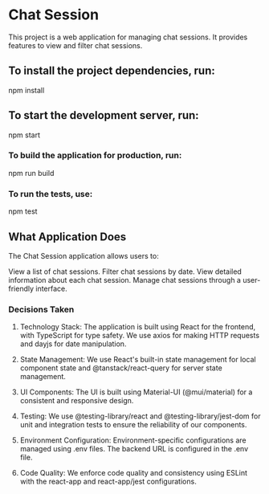 # Chat Session

This project is a web application for managing chat sessions. It provides features to view and filter chat sessions.

## To install the project dependencies, run:
npm install

## To start the development server, run:
npm start

### To build the application for production, run:
npm run build

### To run the tests, use:
npm test


## What Application Does
The Chat Session application allows users to:

View a list of chat sessions.
Filter chat sessions by date.
View detailed information about each chat session.
Manage chat sessions through a user-friendly interface.


### Decisions Taken
1. Technology Stack: The application is built using React for the frontend, with TypeScript for type safety. We use axios for making HTTP requests and dayjs for date manipulation.

2. State Management: We use React's built-in state management for local component state and @tanstack/react-query for server state management.

3. UI Components: The UI is built using Material-UI (@mui/material) for a consistent and responsive design.

4. Testing: We use @testing-library/react and @testing-library/jest-dom for unit and integration tests to ensure the reliability of our components.

5. Environment Configuration: Environment-specific configurations are managed using .env files. The backend URL is configured in the .env file.

6. Code Quality: We enforce code quality and consistency using ESLint with the react-app and react-app/jest configurations.



